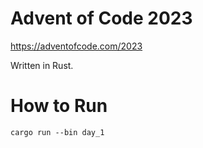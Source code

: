 # Advent of Code 2023

https://adventofcode.com/2023

Written in Rust.

# How to Run

```
cargo run --bin day_1
```